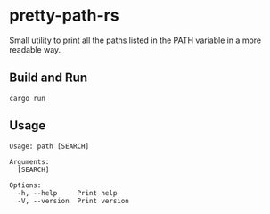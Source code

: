 # pretty-path-rs
Small utility to print all the paths listed in the PATH variable in a more readable way.

## Build and Run
```
cargo run
```

## Usage
```
Usage: path [SEARCH]

Arguments:
  [SEARCH]  

Options:
  -h, --help     Print help
  -V, --version  Print version
```

